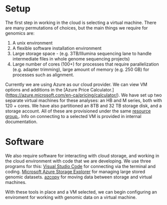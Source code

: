 # Setup
The first step in working in the cloud is selecting a virtual machine. There are many permutations of choices, but the main things we require for genomics are:
1. A unix environment
2. A flexible software installation environment
3. Large storage space - (e.g. 3TB/Illumina sequencing lane to handle intermediate files in whole genome sequencing projects)
4. Large number of cores (100+) for processes that require parallelization (e.g. adapter trimming), large amount of memory (e.g. 250 GB) for processes such as alignment. 

Currently we are using Azure as our cloud provider. We can view VM options and additions in the [Azure Price Calculator.] (https://azure.microsoft.com/en-ca/pricing/calculator/). We have set up two separate virtual machines for these analyses: an HB and M series, both with 120 + cores. We have also partitioned an 8TB and 32 TB storage disk, and a storage account. All of these are provisioned under the same [resource group.](https://learn.microsoft.com/en-us/azure/azure-resource-manager/management/manage-resource-groups-portal). Info on connecting to a selected VM is provided in internal documentation.

# Software
We also require software for interacting with cloud storage, and working in the cloud environment with code that we are developing. We use three programs for this:
[Visual Studio Code](https://code.visualstudio.com/download) for connecting via the terminal and coding.
[Microsoft Azure Storage Explorer](https://azure.microsoft.com/en-us/products/storage/storage-explorer) for managing large stored genomic datasets.
[azcopy](https://learn.microsoft.com/en-us/azure/storage/common/storage-use-azcopy-v10) for moving data between storage and virtual machines.

With these tools in place and a VM selected, we can begin configuring an enviroment for working with genomic data on a virtual machine.
